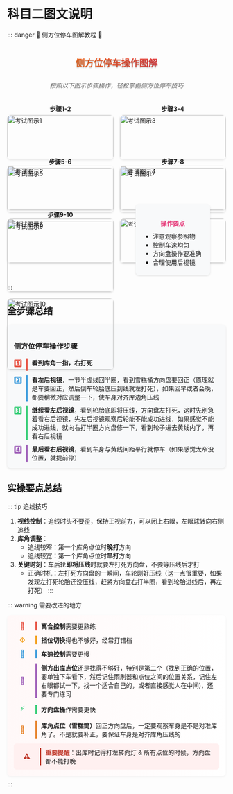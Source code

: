 # 科目二图文说明

::: danger 🚗 侧方位停车图解教程 🚗

<div style="text-align: center; margin-bottom: 20px;">
  <h2 style="background-image: linear-gradient(to right, #ff8a00, #e52e71); -webkit-background-clip: text; color: transparent; text-shadow: 0px 2px 2px rgba(0,0,0,0.2); padding: 10px 0;">侧方位停车操作图解</h2>
  <p style="color: #666; font-style: italic;">按照以下图示步骤操作，轻松掌握侧方位停车技巧</p>
</div>

<div style="display: grid; grid-template-columns: repeat(2, 1fr); gap: 15px; margin-bottom: 20px;">
  <div>
    <p style="text-align: center; font-weight: bold; margin-bottom: 5px;">步骤1-2</p>
    <img src="../images/1.jpg" alt="考试图示1" style="width: 100%; border-radius: 8px; box-shadow: 0 2px 4px rgba(0,0,0,0.1);">
    <img src="../images/2.jpg" alt="考试图示2" style="width: 100%; border-radius: 8px; box-shadow: 0 2px 4px rgba(0,0,0,0.1); margin-top: 15px;">
  </div>
  <div>
    <p style="text-align: center; font-weight: bold; margin-bottom: 5px;">步骤3-4</p>
    <img src="../images/3.jpg" alt="考试图示3" style="width: 100%; border-radius: 8px; box-shadow: 0 2px 4px rgba(0,0,0,0.1);">
    <img src="../images/4.jpg" alt="考试图示4" style="width: 100%; border-radius: 8px; box-shadow: 0 2px 4px rgba(0,0,0,0.1); margin-top: 15px;">
  </div>
</div>

<div style="display: grid; grid-template-columns: repeat(2, 1fr); gap: 15px; margin-bottom: 20px;">
  <div>
    <p style="text-align: center; font-weight: bold; margin-bottom: 5px;">步骤5-6</p>
    <img src="../images/5.jpg" alt="考试图示5" style="width: 100%; border-radius: 8px; box-shadow: 0 2px 4px rgba(0,0,0,0.1);">
    <img src="../images/6.jpg" alt="考试图示6" style="width: 100%; border-radius: 8px; box-shadow: 0 2px 4px rgba(0,0,0,0.1); margin-top: 15px;">
  </div>
  <div>
    <p style="text-align: center; font-weight: bold; margin-bottom: 5px;">步骤7-8</p>
    <img src="../images/7.jpg" alt="考试图示7" style="width: 100%; border-radius: 8px; box-shadow: 0 2px 4px rgba(0,0,0,0.1);">
    <img src="../images/8.jpg" alt="考试图示8" style="width: 100%; border-radius: 8px; box-shadow: 0 2px 4px rgba(0,0,0,0.1); margin-top: 15px;">
  </div>
</div>

<div style="display: grid; grid-template-columns: repeat(2, 1fr); gap: 15px; margin-bottom: 20px;">
  <div>
    <p style="text-align: center; font-weight: bold; margin-bottom: 5px;">步骤9-10</p>
    <img src="../images/9.jpg" alt="考试图示9" style="width: 100%; border-radius: 8px; box-shadow: 0 2px 4px rgba(0,0,0,0.1);">
    <img src="../images/10.jpg" alt="考试图示10" style="width: 100%; border-radius: 8px; box-shadow: 0 2px 4px rgba(0,0,0,0.1); margin-top: 15px;">
  </div>
  <div style="display: flex; align-items: center; justify-content: center;">
    <div style="background-color: #f8f9fa; padding: 20px; border-radius: 8px; box-shadow: 0 2px 4px rgba(0,0,0,0.1);">
      <p style="font-weight: bold; color: #e52e71; margin-bottom: 10px; text-align: center;">操作要点</p>
      <ul style="margin: 0; padding-left: 20px;">
        <li>注意观察参照物</li>
        <li>控制车速均匀</li>
        <li>方向盘操作要准确</li>
        <li>合理使用后视镜</li>
      </ul>
    </div>
  </div>
</div>
:::

## 全步骤总结

<div style="background-color: #f8f9fa; border-radius: 8px; padding: 15px; margin: 15px 0; box-shadow: 0 2px 5px rgba(0,0,0,0.1);">

### 侧方位停车操作步骤

<div style="display: grid; grid-template-columns: auto 1fr; gap: 10px; margin-bottom: 10px;">
  <div style="color: #e74c3c; font-weight: bold; font-size: 1.2em;">1️⃣</div>
  <div style="border-left: 3px solid #e74c3c; padding-left: 10px;"><b>看到库角一指，右打死</b></div>
</div>

<div style="display: grid; grid-template-columns: auto 1fr; gap: 10px; margin-bottom: 10px;">
  <div style="color: #3498db; font-weight: bold; font-size: 1.2em;">2️⃣</div>
  <div style="border-left: 3px solid #3498db; padding-left: 10px;"><b>看左后视镜</b>，一节半虚线回半圈，看到雪糕桶方向盘要回正（原理就是车要回正，然后倒车轮胎底压到线就左打死），如果回早或者会晚，都要稍微对应调整一下，使车身对齐库边角压线</div>
</div>

<div style="display: grid; grid-template-columns: auto 1fr; gap: 10px; margin-bottom: 10px;">
  <div style="color: #2ecc71; font-weight: bold; font-size: 1.2em;">3️⃣</div>
  <div style="border-left: 3px solid #2ecc71; padding-left: 10px;"><b>继续看左后视镜</b>，看到轮胎底即将压线，方向盘左打死，这时先别急着看右后视镜，先左后视镜观察后轮能不能成功进线，如果感觉不能成功进线，就向右打半圈方向盘修一下，看到轮子进去黄线内了，再看右后视镜</div>
</div>

<div style="display: grid; grid-template-columns: auto 1fr; gap: 10px;">
  <div style="color: #9b59b6; font-weight: bold; font-size: 1.2em;">4️⃣</div>
  <div style="border-left: 3px solid #9b59b6; padding-left: 10px;"><b>最后看右后视镜</b>，看到车身与黄线间距平行就停车（如果感觉太窄没位置，就提前停）</div>
</div>

</div>

## 实操要点总结

::: tip 追线技巧

1. **视线控制**：追线时头不要歪，保持正视前方，可以闭上右眼，左眼球转向右侧追线
2. **库角调整**：
   - 追线较窄：第一个库角点位时**晚打**方向
   - 追线较宽：第一个库角点位时**早打**方向
3. **关键时刻**：车后轮**即将压线**时就要左打死方向盘，不要等压线后才打
   - 正确时机：左打死方向盘的一瞬间，车轮刚好压线（这一点很重要，如果发现左打死轮胎还没压线，赶紧方向盘右打半圈，看到轮胎进线后，再左打死）
     :::

::: warning 需要改进的地方

<div style="background: linear-gradient(to right, #fff8f8, #ffffff); border-radius: 8px; padding: 15px; margin: 10px 0; box-shadow: 0 2px 5px rgba(0,0,0,0.05);">

<div style="display: grid; grid-template-columns: 40px 1fr; gap: 10px; margin-bottom: 12px; align-items: center;">
  <div style="display: flex; justify-content: center;">
    <span style="font-size: 1.2em; color: #e74c3c;">🔄</span>
  </div>
  <div style="border-left: 3px solid #e74c3c; padding-left: 10px;">
    <span style="font-weight: bold;">离合控制</span>需要更熟练
  </div>
</div>

<div style="display: grid; grid-template-columns: 40px 1fr; gap: 10px; margin-bottom: 12px; align-items: center;">
  <div style="display: flex; justify-content: center;">
    <span style="font-size: 1.2em; color: #f39c12;">⚙️</span>
  </div>
  <div style="border-left: 3px solid #f39c12; padding-left: 10px;">
    <span style="font-weight: bold;">挡位切换</span>得也不够好，经常打错档
  </div>
</div>

<div style="display: grid; grid-template-columns: 40px 1fr; gap: 10px; margin-bottom: 12px; align-items: center;">
  <div style="display: flex; justify-content: center;">
    <span style="font-size: 1.2em; color: #3498db;">🐢</span>
  </div>
  <div style="border-left: 3px solid #3498db; padding-left: 10px;">
    <span style="font-weight: bold;">车速控制</span>需要更慢
  </div>
</div>

<div style="display: grid; grid-template-columns: 40px 1fr; gap: 10px; margin-bottom: 12px; align-items: center;">
  <div style="display: flex; justify-content: center;">
    <span style="font-size: 1.2em; color: #9b59b6;">🎯</span>
  </div>
  <div style="border-left: 3px solid #9b59b6; padding-left: 10px;">
    <span style="font-weight: bold;">侧方出库点位</span>还是找得不够好，特别是第二个（找到正确的位置，要单独下车看下，然后记住雨刷器和点位之间的位置关系，记住左右眼都试一下，找一个适合自己的，或者直接感觉人在中间)，还要专门练习
  </div>
</div>

<div style="display: grid; grid-template-columns: 40px 1fr; gap: 10px; margin-bottom: 12px; align-items: center;">
  <div style="display: flex; justify-content: center;">
    <span style="font-size: 1.2em; color: #2ecc71;">⚡</span>
  </div>
  <div style="border-left: 3px solid #2ecc71; padding-left: 10px;">
    <span style="font-weight: bold;">方向盘操作</span>需要更快
  </div>
</div>

<div style="display: grid; grid-template-columns: 40px 1fr; gap: 10px; margin-bottom: 12px; align-items: center;">
  <div style="display: flex; justify-content: center;">
    <span style="font-size: 1.2em; color: #e67e22;">📏</span>
  </div>
  <div style="border-left: 3px solid #e67e22; padding-left: 10px;">
    <span style="font-weight: bold;">库角点位（雪糕筒）</span>回正方向盘后，一定要观察车身是不是对准库角了。不是就要补正，要保证车身是对齐库角压线的
  </div>
</div>

<div style="display: grid; grid-template-columns: 40px 1fr; gap: 10px; align-items: center; background-color: #fff0f0; border-radius: 6px; padding: 10px;">
  <div style="display: flex; justify-content: center;">
    <span style="font-size: 1.2em; color: #c0392b;">⚠️</span>
  </div>
  <div style="border-left: 3px solid #c0392b; padding-left: 10px;">
    <span style="font-weight: bold; color: #c0392b;">重要提醒</span>：出库时记得打左转向灯 & 所有点位的时候，方向盘都不能打晚
  </div>
  
</div>

</div>
:::
